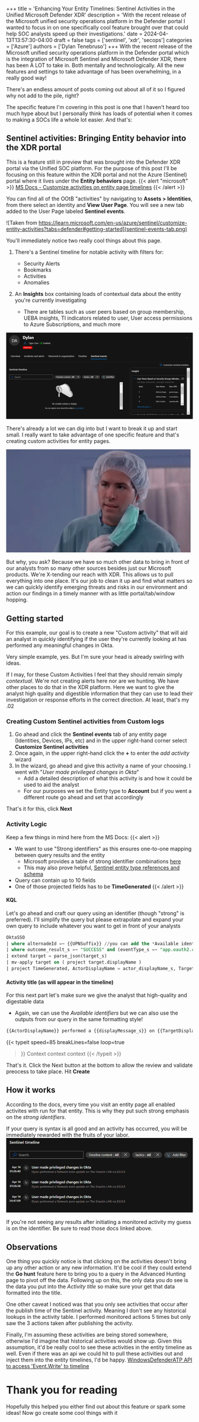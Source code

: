 +++
title = 'Enhancing Your Entity Timelines: Sentinel Activities in the Unified Microsoft Defender XDR'
description = 'With the recent release of the Microsoft unified security operations platform in the Defender portal I wanted to focus in on one specifically cool feature brought over that could help SOC analysts speed up their investigations.'
date = 2024-04-13T13:57:30-04:00
draft = false
tags = ['sentinel', 'xdr', 'secops']
categories = ['Azure']
authors = ['Dylan Tenebruso']
+++
With the recent release of the Microsoft unified security operations platform in the Defender portal which is the integration of Microsoft Sentinel and Microsoft Defender XDR, there has been A LOT to take in. Both mentally and technologically. All the new features and settings to take advantage of has been overwhelming, in a really good way!

There's an endless amount of posts coming out about all of it so I figured why not add to the pile, right?

The specific feature I'm covering in this post is one that I haven't heard too much hype about but I personally think has loads of potential when it comes to making a SOCs life a whole lot easier. And that's:

## Sentinel activities: Bringing Entity behavior into the XDR portal
This is a feature still in preview that was brought into the Defender XDR portal via the Unified SOC platform. For the purpose of this post I'll be focusing on this feature within the XDR portal and not the Azure (Sentinel) portal where it lives under the **Entity behaviors** page.
{{< alert "microsoft" >}}
 [MS Docs - Customize activities on entity page timelines](https://learn.microsoft.com/en-us/azure/sentinel/customize-entity-activities?tabs=defender)
{{< /alert >}}

You can find all of the OOtB "activities" by navigating to **Assets > Identities**, from there select an identity and **View User Page**. You will see a new tab added to the User Page labeled **Sentinel events**. 

![Taken from https://learn.microsoft.com/en-us/azure/sentinel/customize-entity-activities?tabs=defender#getting-started](sentinel-events-tab.png)

You'll immediately notice two really cool things about this page.
1. There's a Sentinel timeline for notable activity with filters for:
   * Security Alerts
   * Bookmarks
   * Activities
   * Anomalies

2.  An **Insights** box containing loads of contextual data about the entity you're currently investigating
    * There are tables such as user peers based on group membership, UEBA insights, TI indicators related to user, User access permissions to Azure Subscriptions, and much more

![Sentinel timeline and Insights](sentinel-tl-n-insights.png)

There's already a lot we can dig into but I want to break it up and start small. I really want to take advantage of one specific feature and that's creating custom activities for entity pages.

![But why?](but_why.gif)

But why, you ask? Because we have so much other data to bring in front of our analysts from so many other sources besides just our Microsoft products. We're X-tending our reach with XDR. This allows us to pull everything into one place. It's our job to clean it up and find what matters so we can quickly identify emerging threats and risks in our environment and action our findings in a timely manner with as little portal/tab/window hopping.
## Getting started
For this example, our goal is to create a new "Custom activity" that will aid an analyst in quickly identifying if the user they're currently looking at has performed any meaningful changes in Okta. 

Very simple example, yes. But I'm sure your head is already swirling with ideas.

If I may, for these Custom Activities I feel that they should remain simply *contextual*. We're not creating alerts here nor are we hunting. We have other places to do that in the XDR platform. Here we want to give the analyst high quality and digestible information that they can use to lead their investigation or response efforts in the correct direction. At least, that's my .02
### Creating Custom Sentinel activities from Custom logs
1. Go ahead and click the **Sentinel events** tab of any entity page (Identities, Devices, IPs, etc) and in the upper right-hand corner select **Customize Sentinel activities**
2. Once again, in the upper right-hand click the **+** to enter the *add activity* wizard
3. In the wizard, go ahead and give this activity a name of your choosing. I went with "*User made privileged changes in Okta*"
    * Add a detailed description of what this activity is and how it could be used to aid the analyst
    * For our purposes we set the Entity type to **Account** but if you went a different route go ahead and set that accordingly

That's it for this, click **Next**
### Activity Logic
Keep a few things in mind here from the MS Docs:
{{< alert >}}
* We want to use "Strong identifiers" as this ensures one-to-one mapping between query results and the entity
    * Microsoft provides a table of strong identifier combinations [here](https://learn.microsoft.com/en-us/azure/sentinel/customize-entity-activities?tabs=azure#writing-the-activity-query)
    * This may also prove helpful, [Sentinel entity type references and schema](https://learn.microsoft.com/en-us/azure/sentinel/entities-reference)
* Query can contain up to 10 fields
* One of those projected fields has to be **TimeGenerated**
{{< /alert >}}
#### KQL
Let's go ahead and craft our query using an identifier (though "strong" is preferred). I'll simplify the query but please extrapolate and expand your own query to include whatever you want to get in front of your analysts
```SQL
OktaSSO
| where alternadeId =~ {{UPNSuffix}} //you can add the *Available identifiers* from the list below into your query
| where outcome_result_s =~ "SUCCESS" and (eventType_s =~ "app.oauth2.client.privelege.grant" or eventType_s =~ "user.account.privilege.grant")
| extend target = parse_json(target_s)
| mv-apply target on ( project target.displayName )
| project TimeGenerated, ActorDisplayName = actor_displayName_s, TargetDisplayName = target_displayName, ActorIPAddr = client_ipAddress_s, displayMessage_s
```
#### Activity title (as will appear in the timeline)
For this next part let's make sure we give the analyst that high-quality and digestable data
 - Again, we can use the *Available identifiers* but we can also use the outputs from our query in the same formatting style!
 ```html
 {{ActorDisplayName}} performed a {{displayMessage_s}} on {{TargetDisplayName}} via {{ActorIPaddr}}
 ```
 {{< typeit 
  speed=85
  breakLines=false
  loop=true
  >}}
Context context context
{{< /typeit >}}

That's it. Click the Next button at the bottom to allow the review and validate preocess to take place. Hit **Create**

## How it works
According to the docs, every time you visit an entity page all enabled activites with run for that entity. This is why they put such strong emphasis on the *strong identifiers*. 

If your query is syntax is all good and an activity has occurred, you will be immediately rewarded with the fruits of your labor.
![Sentinel activities table filling in](successful_sentinel_activity.png)

If you're not seeing any results after initiating a monitored activity my guess is on the identifier. Be sure to read those docs linked above.

## Observations
One thing you quickly notice is that clicking on the activities doesn't bring up any other action or any new information. It'd be cool if they could extend the **Go hunt** feature here to bring you to a query in the Advanced Hunting page to pivot off the data. Following up on this, the only data you do see is the data you put into the *Activity title* so make sure your get that data formatted into the title.

One other caveat I noticed was that you only see activities that occur after the publish time of the Sentinel activity. Meaning I don't see any historical lookups in the activity table. I performed monitored actions 5 times but only saw the 3 actions taken after publishing the activity.

Finally, I'm assuming these activities are being stored somewhere, otherwise I'd imagine that historical activities would show up. Given this assumption, it'd be really cool to see these activities in the entity timeline as well. Even if there was an api we could hit to pull these activities out and inject them into the entity timelines, I'd be happy. [WindowsDefenderATP API to access 'Event.Write' to timeline](https://learn.microsoft.com/en-us/microsoft-365/security/defender-endpoint/api/exposed-apis-create-app-webapp?view=o365-worldwide)


# Thank you for reading
Hopefully this helped you either find out about this feature or spark some ideas! Now go create some cool things with it
